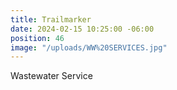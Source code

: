 ```yaml
---
title: Trailmarker
date: 2024-02-15 10:25:00 -06:00
position: 46
image: "/uploads/WW%20SERVICES.jpg"
---
```


Wastewater Service